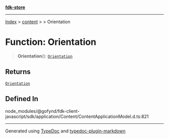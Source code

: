 [**fdk-store**](../../../README.md)
***

[Index](../../../API.md) > [content](../../README.md) > [<internal>](../README.md) > Orientation

# Function: Orientation

> **Orientation**(): [`Orientation`](../type-aliases/type-alias.Orientation.md)

## Returns

[`Orientation`](../type-aliases/type-alias.Orientation.md)

## Defined In

node\_modules/@gofynd/fdk-client-javascript/sdk/application/Content/ContentApplicationModel.d.ts:821

***
Generated using [TypeDoc](https://typedoc.org/) and [typedoc-plugin-markdown](https://www.npmjs.com/package/typedoc-plugin-markdown)
